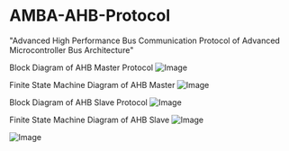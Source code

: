# AMBA-AHB-Protocol
"Advanced High Performance Bus Communication Protocol of Advanced Microcontroller Bus Architecture"

Block Diagram of AHB Master Protocol
![Image](https://github.com/user-attachments/assets/f9e4daf5-f0c0-49ff-87f9-82d298f89664)

Finite State Machine Diagram of AHB Master
![Image](https://github.com/user-attachments/assets/0b5bd523-00b1-48cd-9808-bc8341a70d79)

Block Diagram of AHB Slave Protocol
![Image](https://github.com/user-attachments/assets/ab7e66fc-9cb2-4a44-8f60-9fa805402876)

Finite State Machine Diagram of AHB Slave
![Image](https://github.com/user-attachments/assets/c3a43559-1f9a-4719-b39c-da010ae7024e)


![Image](https://github.com/user-attachments/assets/681043ca-03a9-45dc-8dbc-305c819d3ea8)
